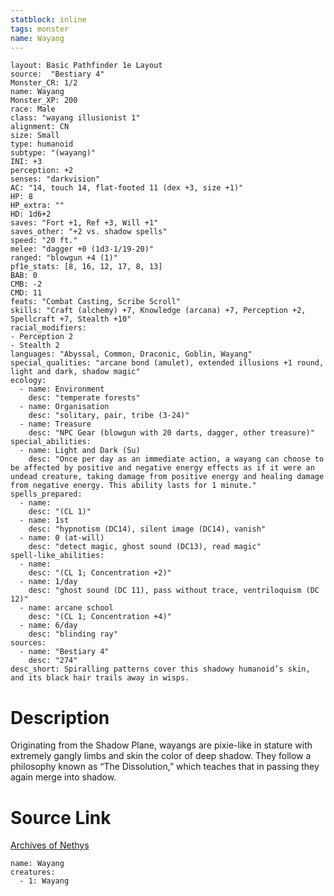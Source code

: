 ```yaml
---
statblock: inline
tags: monster
name: Wayang
---
```

```statblock
layout: Basic Pathfinder 1e Layout
source:  "Bestiary 4"
Monster_CR: 1/2
name: Wayang
Monster_XP: 200
race: Male
class: "wayang illusionist 1"
alignment: CN
size: Small
type: humanoid
subtype: "(wayang)"
INI: +3
perception: +2
senses: "darkvision"
AC: "14, touch 14, flat-footed 11 (dex +3, size +1)"
HP: 8
HP_extra: ""
HD: 1d6+2
saves: "Fort +1, Ref +3, Will +1"
saves_other: "+2 vs. shadow spells"
speed: "20 ft."
melee: "dagger +0 (1d3-1/19-20)"
ranged: "blowgun +4 (1)"
pf1e_stats: [8, 16, 12, 17, 8, 13]
BAB: 0
CMB: -2
CMD: 11
feats: "Combat Casting, Scribe Scroll"
skills: "Craft (alchemy) +7, Knowledge (arcana) +7, Perception +2, Spellcraft +7, Stealth +10"
racial_modifiers:
- Perception 2
- Stealth 2
languages: "Abyssal, Common, Draconic, Goblin, Wayang"
special_qualities: "arcane bond (amulet), extended illusions +1 round, light and dark, shadow magic"
ecology:
  - name: Environment
    desc: "temperate forests"
  - name: Organisation
    desc: "solitary, pair, tribe (3-24)"
  - name: Treasure
    desc: "NPC Gear (blowgun with 20 darts, dagger, other treasure)"
special_abilities:
  - name: Light and Dark (Su)
    desc: "Once per day as an immediate action, a wayang can choose to be affected by positive and negative energy effects as if it were an undead creature, taking damage from positive energy and healing damage from negative energy. This ability lasts for 1 minute."
spells_prepared:
  - name:
    desc: "(CL 1)"
  - name: 1st
    desc: "hypnotism (DC14), silent image (DC14), vanish"
  - name: 0 (at-will)
    desc: "detect magic, ghost sound (DC13), read magic"
spell-like_abilities:
  - name:
    desc: "(CL 1; Concentration +2)"
  - name: 1/day
    desc: "ghost sound (DC 11), pass without trace, ventriloquism (DC 12)"
  - name: arcane school
    desc: "(CL 1; Concentration +4)"
  - name: 6/day
    desc: "blinding ray"
sources:
  - name: "Bestiary 4"
    desc: "274"
desc_short: Spiralling patterns cover this shadowy humanoid’s skin, and its black hair trails away in wisps.
```
# Description
Originating from the Shadow Plane, wayangs are pixie-like in stature with extremely gangly limbs and skin the color of deep shadow. They follow a philosophy known as “The Dissolution,” which teaches that in passing they again merge into shadow.
# Source Link
[Archives of Nethys](https://aonprd.com/MonsterDisplay.aspx?ItemName=Wayang)
```encounter-table
name: Wayang
creatures:
  - 1: Wayang
```
